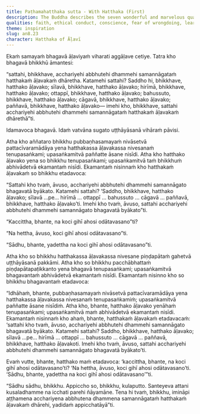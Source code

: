 ```yaml
---
title: Paṭhamahatthaka sutta - With Hatthaka (First)
description: The Buddha describes the seven wonderful and marvelous qualities of the householder Hatthaka of Āḷavī. When he learns about this from a certain bhikkhu, Hatthaka is concerned if any other householder heard the praise. Learning of this, the Buddha adds contentment as the eighth wonderful and marvelous quality of Hatthaka.
qualities: faith, ethical conduct, conscience, fear of wrongdoing, learning, giving, wisdom, contentment
theme: inspiration
slug: an8.23
character: Hatthaka of Āḷavī
---
```


Ekaṁ samayaṁ bhagavā āḷaviyaṁ viharati aggāḷave cetiye. Tatra kho bhagavā bhikkhū āmantesi:

“sattahi, bhikkhave, acchariyehi abbhutehi dhammehi samannāgataṁ hatthakaṁ āḷavakaṁ dhāretha. Katamehi sattahi? Saddho hi, bhikkhave, hatthako āḷavako; sīlavā, bhikkhave, hatthako āḷavako; hirīmā, bhikkhave, hatthako āḷavako; ottappī, bhikkhave, hatthako āḷavako; bahussuto, bhikkhave, hatthako āḷavako; cāgavā, bhikkhave, hatthako āḷavako; paññavā, bhikkhave, hatthako āḷavako— imehi kho, bhikkhave, sattahi acchariyehi abbhutehi dhammehi samannāgataṁ hatthakaṁ āḷavakaṁ dhārethā”ti.

Idamavoca bhagavā. Idaṁ vatvāna sugato uṭṭhāyāsanā vihāraṁ pāvisi.

Atha kho aññataro bhikkhu pubbaṇhasamayaṁ nivāsetvā pattacīvaramādāya yena hatthakassa āḷavakassa nivesanaṁ tenupasaṅkami; upasaṅkamitvā paññatte āsane nisīdi. Atha kho hatthako āḷavako yena so bhikkhu tenupasaṅkami; upasaṅkamitvā taṁ bhikkhuṁ abhivādetvā ekamantaṁ nisīdi. Ekamantaṁ nisinnaṁ kho hatthakaṁ āḷavakaṁ so bhikkhu etadavoca:

“Sattahi kho tvaṁ, āvuso, acchariyehi abbhutehi dhammehi samannāgato bhagavatā byākato. Katamehi sattahi? ‘Saddho, bhikkhave, hatthako āḷavako; sīlavā …pe… hirīmā … ottappī … bahussuto … cāgavā … paññavā, bhikkhave, hatthako āḷavako’ti. Imehi kho tvaṁ, āvuso, sattahi acchariyehi abbhutehi dhammehi samannāgato bhagavatā byākato”ti.

“Kaccittha, bhante, na koci gihī ahosi odātavasano”ti?

“Na hettha, āvuso, koci gihī ahosi odātavasano”ti.

“Sādhu, bhante, yadettha na koci gihī ahosi odātavasano”ti.

Atha kho so bhikkhu hatthakassa āḷavakassa nivesane piṇḍapātaṁ gahetvā uṭṭhāyāsanā pakkāmi. Atha kho so bhikkhu pacchābhattaṁ piṇḍapātapaṭikkanto yena bhagavā tenupasaṅkami; upasaṅkamitvā bhagavantaṁ abhivādetvā ekamantaṁ nisīdi. Ekamantaṁ nisinno kho so bhikkhu bhagavantaṁ etadavoca:

“Idhāhaṁ, bhante, pubbaṇhasamayaṁ nivāsetvā pattacīvaramādāya yena hatthakassa āḷavakassa nivesanaṁ tenupasaṅkamiṁ; upasaṅkamitvā paññatte āsane nisīdiṁ. Atha kho, bhante, hatthako āḷavako yenāhaṁ tenupasaṅkami; upasaṅkamitvā maṁ abhivādetvā ekamantaṁ nisīdi. Ekamantaṁ nisinnaṁ kho ahaṁ, bhante, hatthakaṁ āḷavakaṁ etadavacaṁ: ‘sattahi kho tvaṁ, āvuso, acchariyehi abbhutehi dhammehi samannāgato bhagavatā byākato. Katamehi sattahi? Saddho, bhikkhave, hatthako āḷavako; sīlavā …pe… hirīmā … ottappī … bahussuto … cāgavā … paññavā, bhikkhave, hatthako āḷavakoti. Imehi kho tvaṁ, āvuso, sattahi acchariyehi abbhutehi dhammehi samannāgato bhagavatā byākato’ti.

Evaṁ vutte, bhante, hatthako maṁ etadavoca: ‘kaccittha, bhante, na koci gihī ahosi odātavasano’ti? ‘Na hettha, āvuso, koci gihī ahosi odātavasano’ti. ‘Sādhu, bhante, yadettha na koci gihī ahosi odātavasano’”ti.

“Sādhu sādhu, bhikkhu. Appiccho so, bhikkhu, kulaputto. Santeyeva attani kusaladhamme na icchati parehi ñāyamāne. Tena hi tvaṁ, bhikkhu, imināpi aṭṭhamena acchariyena abbhutena dhammena samannāgataṁ hatthakaṁ āḷavakaṁ dhārehi, yadidaṁ appicchatāyā”ti.
